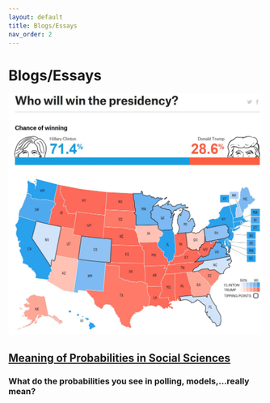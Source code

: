 ```yaml
---
layout: default
title: Blogs/Essays
nav_order: 2
---
```


# Blogs/Essays

[![](fivethirtyeight_2016_presidential.JPG)](/susa_research_article_github.html)

## [Meaning of Probabilities in Social Sciences](/susa_research_article_github.html)

### What do the probabilities you see in polling, models,...really mean?
